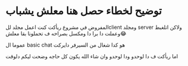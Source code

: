 # توضيح لخطاء حصل هنا معلش يشباب

المفروض في مشروع ريأكت كنت اعمل مجلد للclient ومجلد server
ولاكن اتلغبط وعملت دا برا دا ومكسل بصراحه ف تحملونا بقا معلش😂

عموما ال basic chat هو كدا شغال من السيرفر دايركت

اما ريأكت ف دا لوحدو ودا لوحدو وان شاء الله يكون كل حاجه وضحت ليكم دلوقت